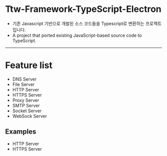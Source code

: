 # Ttw-Framework-TypeScript-Electron
- 기존 Javascript 기반으로 개발된 소스 코드들을 Typescript로 변환하는 프로젝트 입니다.
- A project that ported existing JavaScript-based source code to TypeScript.

---

# Feature list

- DNS Server
- File Server
- HTTP Server
- HTTPS Server
- Proxy Server
- SMTP Server
- Socket Server
- WebSock Server


## Examples

- HTTP Server
- HTTPS Server
